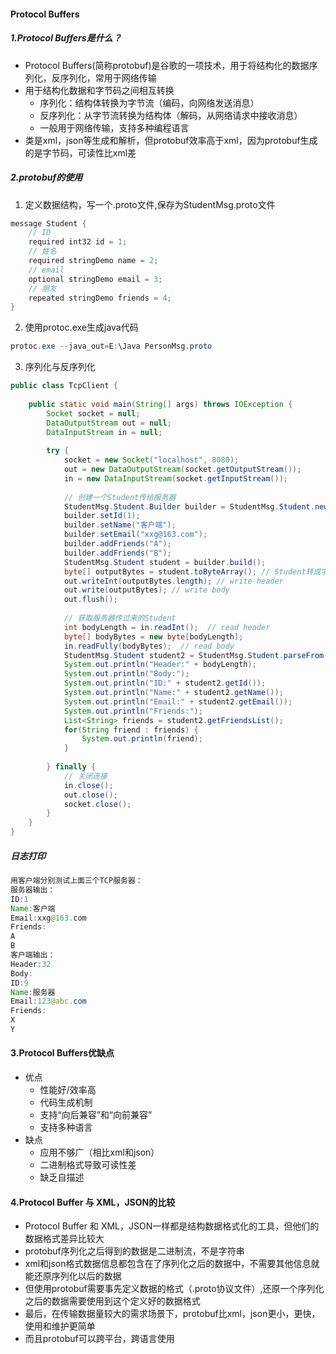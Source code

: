#### Protocol Buffers

##### 1.Protocol Buffers是什么？

- Protocol Buffers(简称protobuf)是谷歌的一项技术，用于将结构化的数据序列化，反序列化，常用于网络传输
- 用于结构化数据和字节码之间相互转换
  - 序列化：结构体转换为字节流（编码，向网络发送消息）
  - 反序列化：从字节流转换为结构体（解码，从网络请求中接收消息）
  - 一般用于网络传输，支持多种编程语言
- 类是xml，json等生成和解析，但protobuf效率高于xml，因为protobuf生成的是字节码，可读性比xml差

##### 2.protobuf的使用

1. 定义数据结构，写一个.proto文件,保存为StudentMsg.proto文件

~~~java
message Student {  
    // ID  
    required int32 id = 1;    
    // 姓名  
    required stringDemo name = 2;
    // email  
    optional stringDemo email = 3;
    // 朋友  
    repeated stringDemo friends = 4;
}
~~~

2. 使用protoc.exe生成java代码

~~~java
protoc.exe --java_out=E:\Java PersonMsg.proto
~~~

3. 序列化与反序列化

~~~java
public class TcpClient {  
  
    public static void main(String[] args) throws IOException {  
        Socket socket = null;  
        DataOutputStream out = null;  
        DataInputStream in = null;  
        
        try {  
            socket = new Socket("localhost", 8080);  
            out = new DataOutputStream(socket.getOutputStream());  
            in = new DataInputStream(socket.getInputStream());  
              
            // 创建一个Student传给服务器  
            StudentMsg.Student.Builder builder = StudentMsg.Student.newBuilder();  
            builder.setId(1);  
            builder.setName("客户端");  
            builder.setEmail("xxg@163.com");  
            builder.addFriends("A");  
            builder.addFriends("B");  
            StudentMsg.Student student = builder.build();  
            byte[] outputBytes = student.toByteArray(); // Student转成字节码  
            out.writeInt(outputBytes.length); // write header  
            out.write(outputBytes); // write body  
            out.flush();  
              
            // 获取服务器传过来的Student  
            int bodyLength = in.readInt();  // read header  
            byte[] bodyBytes = new byte[bodyLength];  
            in.readFully(bodyBytes);  // read body  
            StudentMsg.Student student2 = StudentMsg.Student.parseFrom(bodyBytes); // body字节码解析成Student  
            System.out.println("Header:" + bodyLength);  
            System.out.println("Body:");  
            System.out.println("ID:" + student2.getId());  
            System.out.println("Name:" + student2.getName());  
            System.out.println("Email:" + student2.getEmail());  
            System.out.println("Friends:");  
            List<String> friends = student2.getFriendsList();  
            for(String friend : friends) {  
                System.out.println(friend);  
            }  
  
        } finally {  
            // 关闭连接  
            in.close();  
            out.close();  
            socket.close();  
        }  
    }  
}
~~~

##### 日志打印

~~~java
用客户端分别测试上面三个TCP服务器：
服务器输出：
ID:1
Name:客户端
Email:xxg@163.com
Friends:
A
B
客户端输出：
Header:32
Body:
ID:9
Name:服务器
Email:123@abc.com
Friends:
X
Y
~~~

#### 3.Protocol Buffers优缺点

- 优点
  - 性能好/效率高
  - 代码生成机制
  - 支持“向后兼容”和“向前兼容”
  - 支持多种语言
- 缺点
  - 应用不够广（相比xml和json）
  - 二进制格式导致可读性差
  - 缺乏自描述

#### 4.Protocol Buffer 与 XML，JSON的比较

- Protocol Buffer 和 XML，JSON一样都是结构数据格式化的工具，但他们的数据格式差异比较大
- protobuf序列化之后得到的数据是二进制流，不是字符串
- xml和json格式数据信息都包含在了序列化之后的数据中，不需要其他信息就能还原序列化以后的数据
- 但使用protobuf需要事先定义数据的格式（.proto协议文件）,还原一个序列化之后的数据需要使用到这个定义好的数据格式
- 最后，在传输数据量较大的需求场景下，protobuf比xml，json更小，更快，使用和维护更简单
- 而且protobuf可以跨平台，跨语言使用
